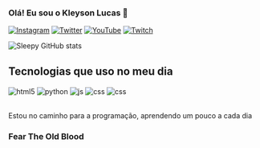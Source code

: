 
### Olá! Eu sou o Kleyson Lucas 👻


[![Instagram](https://img.shields.io/badge/Instagram-E4405F?style=for-the-badge&logo=instagram&logoColor=white
)](https://www.instagram.com/lucasrn.png/)
[![Twitter](https://img.shields.io/badge/Twitter-1DA1F2?style=for-the-badge&logo=twitter&logoColor=white
)](https://twitter.com/Sleepy_Ashs)
[![YouTube](https://img.shields.io/badge/YouTube-FF0000?style=for-the-badge&logo=youtube&logoColor=white
)](https://www.youtube.com/channel/UCuUGpDy74mtEE583MkcAIMw)
[![Twitch](https://img.shields.io/badge/Twitch-9146FF?style=for-the-badge&logo=twitch&logoColor=white
)](https://www.twitch.tv/sleepyashs)


![Sleepy GitHub stats](https://github-readme-stats.vercel.app/api?username=sleepyashs&show_icons=true&theme=ocean_dark )

## Tecnologias que uso no meu dia

<div style="display: inline_block">
    <img align="center" alt="html5" src="https://img.shields.io/badge/HTML5-E34F26?style=for-the-badge&logo=html5&logoColor=white"/>
    <img align="center" alt="python" src="https://img.shields.io/badge/Python-14354C?style=for-the-badge&logo=python&logoColor=white"/>
    <img align="center" alt="js" src="https://img.shields.io/badge/JavaScript-F7DF1E?style=for-the-badge&logo=javascript&logoColor=black"/>
    <img align="center" alt="css" src="https://img.shields.io/badge/CSS-239120?&style=for-the-badge&logo=css3&logoColor=white"/>
    <img align="center" alt="css" src="https://img.shields.io/badge/React-20232A?style=for-the-badge&logo=react&logoColor=61DAFB"/>



</div><br/>

Estou no caminho para a programação, aprendendo um pouco a cada dia

### Fear The Old Blood

